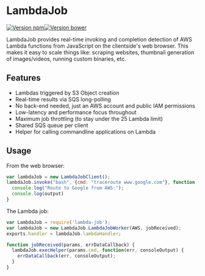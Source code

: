 # LambdaJob

[![Version npm][version]](http://browsenpm.org/package/lambda-job)[![Version bower][bower]](https://github.com/lg/lambda-job)

[version]: http://img.shields.io/npm/v/lambda-job.svg?style=flat-square
[bower]: https://img.shields.io/bower/v/lambda-job.svg?style=flat-square

LambdaJob provides real-time invoking and completion detection of AWS Lambda functions from JavaScript on the clientside's web browser. This makes it easy to scale things like: scraping websites, thumbnail generation of images/videos, running custom binaries, etc.

## Features

- Lambdas triggered by S3 Object creation
- Real-time results via SQS long-polling
- No back-end needed, just an AWS account and public IAM permissions
- Low-latency and performance focus throughout
- Maximum job throttling (to stay under the 25 Lambda limit)
- Shared SQS queue per client
- Helper for calling commandline applications on Lambda

## Usage

From the web browser:

```javascript
var lambdaJob = new LambdaJobClient();
lambdaJob.invoke("bash", {cmd: "traceroute www.google.com"}, function (err, output) {
  console.log("Route to Google from AWS:");
  console.log(output)
}
```

The Lambda job:

```javascript
var LambdaJob = require('lambda-job');
var lambdaJob = new LambdaJob.LambdaJobWorker(AWS, jobReceived);
exports.handler = lambdaJob.lambdaHandler;

function jobReceived(params, errDataCallback) {
  lambdaJob.execHelper(params.cmd, function(err, consoleOutput) {
    errDataCallback(err, consoleOutput);
  }
}
```
